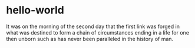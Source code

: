# hello-world
It was on the morning of the second day that the first
link was forged in what was destined to form a chain of circumstances
ending in a life for one then unborn such as has
never been paralleled in the history of man.

